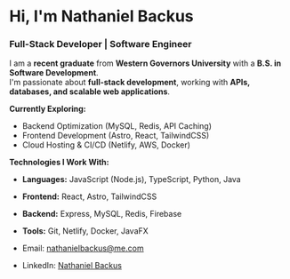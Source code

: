 # Hi, I'm Nathaniel Backus 

###  Full-Stack Developer | Software Engineer

I am a **recent graduate** from **Western Governors University** with a **B.S. in Software Development**.  
I'm passionate about **full-stack development**, working with **APIs, databases, and scalable web applications**.  

 **Currently Exploring:**  
- Backend Optimization (MySQL, Redis, API Caching)  
- Frontend Development (Astro, React, TailwindCSS)  
- Cloud Hosting & CI/CD (Netlify, AWS, Docker)  

 **Technologies I Work With:**  
- **Languages:** JavaScript (Node.js), TypeScript, Python, Java  
- **Frontend:** React, Astro, TailwindCSS  
- **Backend:** Express, MySQL, Redis, Firebase  
- **Tools:** Git, Netlify, Docker, JavaFX  

- Email: [nathanielbackus@me.com](mailto:nathanielbackus@me.com)  
- LinkedIn: [Nathaniel Backus](https://www.linkedin.com/in/nathaniel-backus/)  
